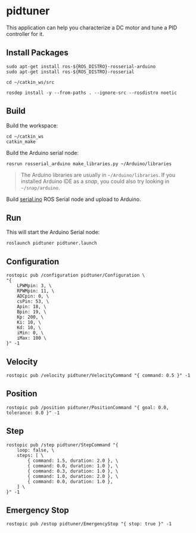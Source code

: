 # pidtuner

This application can help you characterize a DC motor and tune a PID controller for it.

## Install Packages

```
sudo apt-get install ros-${ROS_DISTRO}-rosserial-arduino
sudo apt-get install ros-${ROS_DISTRO}-rosserial

cd ~/catkin_ws/src

rosdep install -y --from-paths . --ignore-src --rosdistro noetic
```

## Build

Build the workspace:

```
cd ~/catkin_ws
catkin_make
```

Build the Arduino serial node:

```
rosrun rosserial_arduino make_libraries.py ~/Arduino/libraries
```

> The Arduino libraries are usually in `~/Arduino/libraries`. If you installed Arduino IDE as a *snap*, you could also try looking in `~/snap/arduino`.

Build [serial.ino](./src/serial.ino) ROS Serial node and upload to Arduino.

## Run

This will start the Arduino Serial node:

```
roslaunch pidtuner pidtuner.launch
```

## Configuration

```
rostopic pub /configuration pidtuner/Configuration \
"{
    LPWMpin: 3, \
    RPWMpin: 11, \
    ADCpin: 0, \
    csPin: 53, \
    Apin: 18, \
    Bpin: 19, \
    Kp: 200, \
    Ki: 10, \
    Kd: 10, \
    iMin: 0, \
    iMax: 100 \
}" -1
```

## Velocity

```
rostopic pub /velocity pidtuner/VelocityCommand "{ command: 0.5 }" -1
```

## Position

```
rostopic pub /position pidtuner/PositionCommand "{ goal: 0.0, tolerance: 0.0 }" -1
```

## Step

```
rostopic pub /step pidtuner/StepCommand "{
    loop: false, \
    steps: [ \
        { command: 1.5, duration: 2.0 }, \
        { command: 0.0, duration: 1.0 }, \
        { command: 0.3, duration: 1.0 }, \
        { command: 1.0, duration: 2.0 }, \
        { command: 0.0, duration: 1.0 },
    ] \
}" -1
```

## Emergency Stop

```
rostopic pub /estop pidtuner/EmergencyStop "{ stop: true }" -1
```
